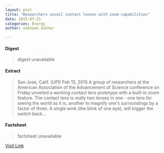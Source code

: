 ```yaml
---
layout: post
title: "Researchers unveil contact lenses with zoom capabilities"
date: 2015-07-21
categories: Energy
author: unknown author

---
```



#### Digest
>digest unavailable

#### Extract
>San Jose, Calif. (UPI) Feb 13, 2015 A group of researchers at the American Association of the Advancement of Science conference on Friday unveiled a working contact lens prototype with a built-in zoom feature. The contact lens is really two lenses in one - one lens for seeing the world as it is, another to magnify one's surroundings by a factor of three. A single wink (the blink of one eye), will trigger the switch back...

#### Factsheet
>factsheet unavailable

[Visit Link](http://www.spacedaily.com/reports/Researchers_unveil_contact_lenses_with_zoom_capabilities_999.html)


